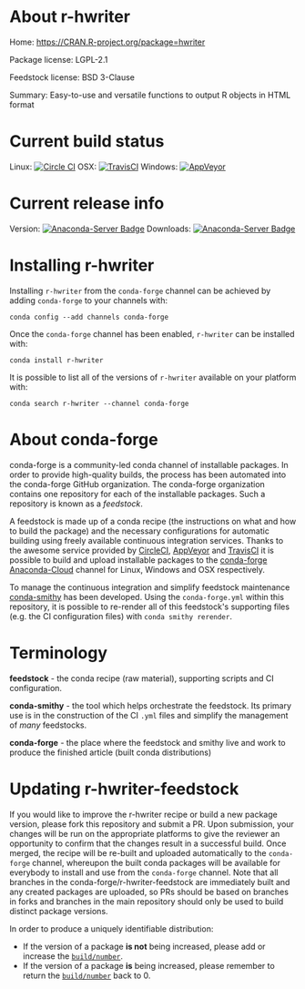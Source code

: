 About r-hwriter
===============

Home: https://CRAN.R-project.org/package=hwriter

Package license: LGPL-2.1

Feedstock license: BSD 3-Clause

Summary: Easy-to-use and versatile functions to output R objects in HTML format



Current build status
====================

Linux: [![Circle CI](https://circleci.com/gh/conda-forge/r-hwriter-feedstock.svg?style=shield)](https://circleci.com/gh/conda-forge/r-hwriter-feedstock)
OSX: [![TravisCI](https://travis-ci.org/conda-forge/r-hwriter-feedstock.svg?branch=master)](https://travis-ci.org/conda-forge/r-hwriter-feedstock)
Windows: [![AppVeyor](https://ci.appveyor.com/api/projects/status/github/conda-forge/r-hwriter-feedstock?svg=True)](https://ci.appveyor.com/project/conda-forge/r-hwriter-feedstock/branch/master)

Current release info
====================
Version: [![Anaconda-Server Badge](https://anaconda.org/conda-forge/r-hwriter/badges/version.svg)](https://anaconda.org/conda-forge/r-hwriter)
Downloads: [![Anaconda-Server Badge](https://anaconda.org/conda-forge/r-hwriter/badges/downloads.svg)](https://anaconda.org/conda-forge/r-hwriter)

Installing r-hwriter
====================

Installing `r-hwriter` from the `conda-forge` channel can be achieved by adding `conda-forge` to your channels with:

```
conda config --add channels conda-forge
```

Once the `conda-forge` channel has been enabled, `r-hwriter` can be installed with:

```
conda install r-hwriter
```

It is possible to list all of the versions of `r-hwriter` available on your platform with:

```
conda search r-hwriter --channel conda-forge
```


About conda-forge
=================

conda-forge is a community-led conda channel of installable packages.
In order to provide high-quality builds, the process has been automated into the
conda-forge GitHub organization. The conda-forge organization contains one repository
for each of the installable packages. Such a repository is known as a *feedstock*.

A feedstock is made up of a conda recipe (the instructions on what and how to build
the package) and the necessary configurations for automatic building using freely
available continuous integration services. Thanks to the awesome service provided by
[CircleCI](https://circleci.com/), [AppVeyor](http://www.appveyor.com/)
and [TravisCI](https://travis-ci.org/) it is possible to build and upload installable
packages to the [conda-forge](https://anaconda.org/conda-forge)
[Anaconda-Cloud](http://docs.anaconda.org/) channel for Linux, Windows and OSX respectively.

To manage the continuous integration and simplify feedstock maintenance
[conda-smithy](http://github.com/conda-forge/conda-smithy) has been developed.
Using the ``conda-forge.yml`` within this repository, it is possible to re-render all of
this feedstock's supporting files (e.g. the CI configuration files) with ``conda smithy rerender``.


Terminology
===========

**feedstock** - the conda recipe (raw material), supporting scripts and CI configuration.

**conda-smithy** - the tool which helps orchestrate the feedstock.
                   Its primary use is in the construction of the CI ``.yml`` files
                   and simplify the management of *many* feedstocks.

**conda-forge** - the place where the feedstock and smithy live and work to
                  produce the finished article (built conda distributions)


Updating r-hwriter-feedstock
============================

If you would like to improve the r-hwriter recipe or build a new
package version, please fork this repository and submit a PR. Upon submission,
your changes will be run on the appropriate platforms to give the reviewer an
opportunity to confirm that the changes result in a successful build. Once
merged, the recipe will be re-built and uploaded automatically to the
`conda-forge` channel, whereupon the built conda packages will be available for
everybody to install and use from the `conda-forge` channel.
Note that all branches in the conda-forge/r-hwriter-feedstock are
immediately built and any created packages are uploaded, so PRs should be based
on branches in forks and branches in the main repository should only be used to
build distinct package versions.

In order to produce a uniquely identifiable distribution:
 * If the version of a package **is not** being increased, please add or increase
   the [``build/number``](http://conda.pydata.org/docs/building/meta-yaml.html#build-number-and-string).
 * If the version of a package **is** being increased, please remember to return
   the [``build/number``](http://conda.pydata.org/docs/building/meta-yaml.html#build-number-and-string)
   back to 0.
